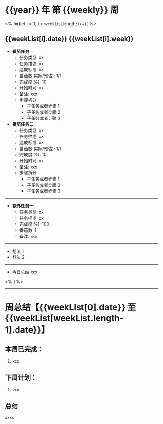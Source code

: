 # {{year}} 年 第 {{weekly}} 周

<% for(let i = 0; i < weekList.length; i++){ %>

## {{weekList[i].date}} {{weekList[i].week}}

- **番茄任务一**
  - 任务类型: xx
  - 任务描述: xx
  - 达成标准: xx
  - 番茄数(实际/预估): 1/1
  - 完成度(%): 10
  - 开始时间: xx
  - 备注: xxx
  - 步骤拆分
    - 子任务或者步骤 1
    - 子任务或者步骤 2
    - 子任务或者步骤 3
- **番茄任务二**
  - 任务类型: xx
  - 任务描述: xx
  - 达成标准: xx
  - 番茄数(实际/预估): 1/1
  - 完成度(%): 10
  - 开始时间: xx
  - 备注: xxx
  - 步骤拆分
    - 子任务或者步骤 1
    - 子任务或者步骤 2
    - 子任务或者步骤 3

---

- **额外任务一**
  - 任务类型: xx
  - 任务描述: xx
  - 完成度(%): 100
  - 番茄数: 1
  - 备注: xxx

---

- 想法 1
- 想法 2

---

- 今日总结
  xxx

<% } %>

---

# 周总结【{{weekList[0].date}} 至 {{weekList[weekList.length-1].date}}】

## 本周已完成：

1. xxx

## 下周计划：

1. xxx

## 总结

    xxxx
